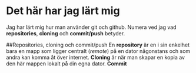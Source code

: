 # Det här har jag lärt mig

Jag har lärt mig hur man använder git och github. 
Numera ved jag vad **repositories**, **cloning** och **commit/push** betyder.

##Repositories, cloning och commit/push
En **repository** är en i sin enkelhet bara en mapp som ligger centralt (*remote*) på en dator någonstans och som andra kan komma åt över internet.
**Cloning** är när man skapar en kopia av den här mappen lokalt på din egna dator.
**Commit** 
